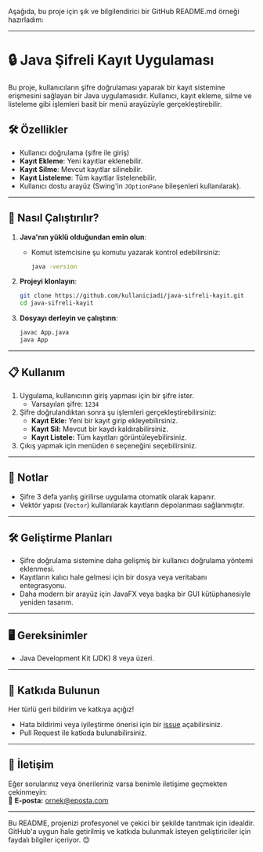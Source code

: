 Aşağıda, bu proje için şık ve bilgilendirici bir GitHub README.md örneği hazırladım:  

---

# 🔒 **Java Şifreli Kayıt Uygulaması**  

Bu proje, kullanıcıların şifre doğrulaması yaparak bir kayıt sistemine erişmesini sağlayan bir Java uygulamasıdır. Kullanıcı, kayıt ekleme, silme ve listeleme gibi işlemleri basit bir menü arayüzüyle gerçekleştirebilir.  

## 🛠️ **Özellikler**
- Kullanıcı doğrulama (şifre ile giriş)
- **Kayıt Ekleme**: Yeni kayıtlar eklenebilir.
- **Kayıt Silme**: Mevcut kayıtlar silinebilir.
- **Kayıt Listeleme**: Tüm kayıtlar listelenebilir.
- Kullanıcı dostu arayüz (Swing'in `JOptionPane` bileşenleri kullanılarak).

---

## 🚀 **Nasıl Çalıştırılır?**

1. **Java'nın yüklü olduğundan emin olun**:  
   - Komut istemcisine şu komutu yazarak kontrol edebilirsiniz:  
     ```bash
     java -version
     ```

2. **Projeyi klonlayın**:  
   ```bash
   git clone https://github.com/kullaniciadi/java-sifreli-kayit.git
   cd java-sifreli-kayit
   ```

3. **Dosyayı derleyin ve çalıştırın**:  
   ```bash
   javac App.java
   java App
   ```

---

## 📋 **Kullanım**
1. Uygulama, kullanıcının giriş yapması için bir şifre ister.
   - Varsayılan şifre: `1234`
2. Şifre doğrulandıktan sonra şu işlemleri gerçekleştirebilirsiniz:
   - **Kayıt Ekle:** Yeni bir kayıt girip ekleyebilirsiniz.
   - **Kayıt Sil:** Mevcut bir kaydı kaldırabilirsiniz.
   - **Kayıt Listele:** Tüm kayıtları görüntüleyebilirsiniz.
3. Çıkış yapmak için menüden `0` seçeneğini seçebilirsiniz.

---

## 📌 **Notlar**
- Şifre 3 defa yanlış girilirse uygulama otomatik olarak kapanır.
- Vektör yapısı (`Vector`) kullanılarak kayıtların depolanması sağlanmıştır.

---

## 🛠️ **Geliştirme Planları**
- Şifre doğrulama sistemine daha gelişmiş bir kullanıcı doğrulama yöntemi eklenmesi.
- Kayıtların kalıcı hale gelmesi için bir dosya veya veritabanı entegrasyonu.
- Daha modern bir arayüz için JavaFX veya başka bir GUI kütüphanesiyle yeniden tasarım.

---

## 🖥️ **Gereksinimler**
- Java Development Kit (JDK) 8 veya üzeri.

---

## 🤝 **Katkıda Bulunun**
Her türlü geri bildirim ve katkıya açığız!  
- Hata bildirimi veya iyileştirme önerisi için bir [issue](https://github.com/kullaniciadi/java-sifreli-kayit/issues) açabilirsiniz.  
- Pull Request ile katkıda bulunabilirsiniz.

---

## 📧 **İletişim**  
Eğer sorularınız veya önerileriniz varsa benimle iletişime geçmekten çekinmeyin:  
📩 **E-posta:** ornek@eposta.com  

--- 

Bu README, projenizi profesyonel ve çekici bir şekilde tanıtmak için idealdir. GitHub'a uygun hale getirilmiş ve katkıda bulunmak isteyen geliştiriciler için faydalı bilgiler içeriyor. 😊